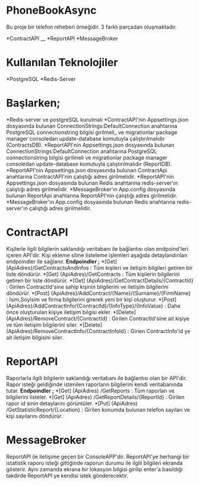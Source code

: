 # PhoneBookAsync
Bu proje bir telefon reheberi örneğidir. 3 farklı parçadan oluşmaktadır.

*ContractAPI __
*ReportAPI
*MessageBroker

# Kullanılan Teknolojiler
*PostgreSQL
*Redis-Server

# Başlarken;
*Redis-server ve postgreSQL kurulmalı 
*ContractAPI'nin Appsettings.json dosyasında bulunan ConnectionStrings:DefaultConnection anahtarına PostgreSQL connectionstring bilgisi girilmeli_
ve migrationlar package manager consoledan update-database komutuyla çalıştırılmalıdır (ContractsDB).
*ReportAPI'nin Appsettings.json dosyasında bulunan ConnectionStrings:DefaultConnection anahtarına PostgreSQL connectionstring bilgisi girilmeli
ve migrationlar package manager consoledan update-database komutuyla çalıştırılmalıdır (ReportDB).
*ReportAPI'nin Appsettings.json dosyasında bulunan ContractApi anahtarına ContractAPI'nin çalıştığı adres girilmelidir.
*ReportAPI'nin Appsettings.json dosyasında bulunan Redis anahtarına redis-server'ın çalıştığı adres girilmelidir.
*MessageBroker'ın App.config dosyasında bulunan ReportApi anahtarına ReportAPI'nin çalıştığı adres girilmelidir.
*MessageBroker'ın App.config dosyasında bulunan Redis anahtarına redis-server'ın çalıştığı adres girilmelidir.

# ContractAPI
Kişilerle ilgili bilgilerin saklandığı veritabanı ile bağlantısı olan endpoind'leri içeren API'dir. Kişi ekleme silme listeleme işlemleri aşağıda detaylandırılan
endpoindler ile sağlanır.
**Endpoindler ;**
*[Get] (ApiAdres)/GetContractsAndInfos : Tüm kişileri ve iletişim bilgileri getiren bir liste döndürür.
*[Get] (ApiAdres)/GetContracts : Tüm kişilerin bilgilerini getiren bir liste döndürür.
*[Get] (ApiAdres)/GetContractDetails/{ContractId} : Girilen ContractId'sine sahip kişinin bilgilerini ve iletişim bilgilerini döndürür.
*[Post] (ApiAdres)/AddContract/{Name}/{Surname}/{FirmName} : İsim,Soyisim ve firma bilgilerini girerek yeni bir kişi oluşturur.
*[Post] (ApiAdres)/AddContractInfo/{ContractId}/{InfoType}/{InfoValue} : Daha önce oluşturulan kişiye iletişim bilgisi ekler.
*[Delete] (ApiAdres)/RemoveContract/{ContractId} : Girilen ContractId'sine ait kişiye ve tüm iletişim bilgilerini siler.
*[Delete] (ApiAdres)/RemoveContractInfo/{ContractInfoId} : Girien ContractInfo'id ye ait iletişim bilgisini siler.

# ReportAPI 
Raporlarla ilgili bilgilerin saklandığı veritabanı ile bağlantısı olan bir API'dir. Rapor isteği geldiğinde istenilen raporların bilgilerini kendi veritabanında tutar.
**Endpoindler ;** 
*[Get] (ApiAdres) /GetReports : Tüm raporları ve bilgilerini listeler.
*[Get] (ApiAdres) /GetReportDetails/{ReportId} : Girilen rapor id sinin detaylarını görüntüler.
*[Put] (ApiAdres) /GetStatisticReport/{Location} : Girilen konumda bulunan telefon sayıları ve kişi sayılarını döndürür.

# MessageBroker
ReportAPI ile iletişime geçen bir ConsoleAPP'dir. ReportAPI'ye herhangi bir istatistik raporu isteği gittiğinde raporun durumu ile ilgili bilgileri ekranda gösterir.
Aynı zamanda ekrana bir lokasyon bilgisi girilip enter'a basıldığı takdirde ReportAPI ye kendisi istek gönderecektir.


